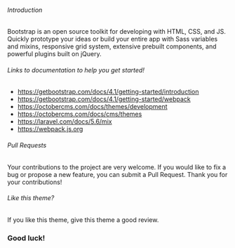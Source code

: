 ###### Introduction

Bootstrap is an open source toolkit for developing with HTML, CSS, and JS. Quickly prototype your ideas or build your entire app with Sass variables and mixins, responsive grid system, extensive prebuilt components, and powerful plugins built on jQuery.

###### Links to documentation to help you get started!
* https://getbootstrap.com/docs/4.1/getting-started/introduction
* https://getbootstrap.com/docs/4.1/getting-started/webpack
* https://octobercms.com/docs/themes/development
* https://octobercms.com/docs/cms/themes
* https://laravel.com/docs/5.6/mix
* https://webpack.js.org

###### Pull Requests
Your contributions to the project are very welcome. If you would like to fix a bug or propose a new feature, you can submit a Pull Request.
Thank you for your contributions!


###### Like this theme?
If you like this theme, give this theme a good review.

### Good luck!